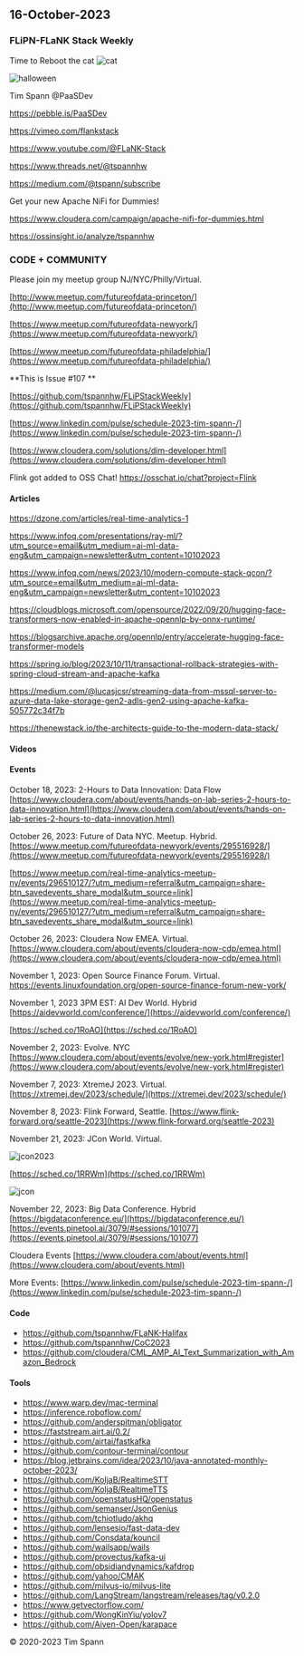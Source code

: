 ## 16-October-2023

### FLiPN-FLaNK Stack Weekly

Time to Reboot the cat
![cat](https://github.com/tspannhw/FLiPStackWeekly/blob/main/images/rebootthecat.jpg?raw=true)


![halloween](https://github.com/tspannhw/FLiPStackWeekly/blob/main/images/halloween2023FLANK.jpg?raw=true)

Tim Spann @PaaSDev

https://pebble.is/PaaSDev

https://vimeo.com/flankstack

https://www.youtube.com/@FLaNK-Stack

https://www.threads.net/@tspannhw

https://medium.com/@tspann/subscribe

Get your new Apache NiFi for Dummies!

https://www.cloudera.com/campaign/apache-nifi-for-dummies.html

https://ossinsight.io/analyze/tspannhw



### CODE + COMMUNITY

Please join my meetup group NJ/NYC/Philly/Virtual. 

[http://www.meetup.com/futureofdata-princeton/](http://www.meetup.com/futureofdata-princeton/)

[https://www.meetup.com/futureofdata-newyork/](https://www.meetup.com/futureofdata-newyork/)

[https://www.meetup.com/futureofdata-philadelphia/](https://www.meetup.com/futureofdata-philadelphia/)


**This is Issue #107 **

[https://github.com/tspannhw/FLiPStackWeekly](https://github.com/tspannhw/FLiPStackWeekly)

[https://www.linkedin.com/pulse/schedule-2023-tim-spann-/](https://www.linkedin.com/pulse/schedule-2023-tim-spann-/)

[https://www.cloudera.com/solutions/dim-developer.html](https://www.cloudera.com/solutions/dim-developer.html)

Flink got added to OSS Chat!   https://osschat.io/chat?project=Flink



#### Articles

https://dzone.com/articles/real-time-analytics-1

https://www.infoq.com/presentations/ray-ml/?utm_source=email&utm_medium=ai-ml-data-eng&utm_campaign=newsletter&utm_content=10102023

https://www.infoq.com/news/2023/10/modern-compute-stack-qcon/?utm_source=email&utm_medium=ai-ml-data-eng&utm_campaign=newsletter&utm_content=10102023

https://cloudblogs.microsoft.com/opensource/2022/09/20/hugging-face-transformers-now-enabled-in-apache-opennlp-by-onnx-runtime/

https://blogsarchive.apache.org/opennlp/entry/accelerate-hugging-face-transformer-models

https://spring.io/blog/2023/10/11/transactional-rollback-strategies-with-spring-cloud-stream-and-apache-kafka

https://medium.com/@lucasjcsr/streaming-data-from-mssql-server-to-azure-data-lake-storage-gen2-adls-gen2-using-apache-kafka-505772c34f7b

https://thenewstack.io/the-architects-guide-to-the-modern-data-stack/



#### Videos





#### Events


October 18, 2023:  2-Hours to Data Innovation:   Data Flow
[https://www.cloudera.com/about/events/hands-on-lab-series-2-hours-to-data-innovation.html](https://www.cloudera.com/about/events/hands-on-lab-series-2-hours-to-data-innovation.html)

October 26, 2023:   Future of Data NYC.   Meetup.   Hybrid.
[https://www.meetup.com/futureofdata-newyork/events/295516928/](https://www.meetup.com/futureofdata-newyork/events/295516928/)

[https://www.meetup.com/real-time-analytics-meetup-ny/events/296510127/?utm_medium=referral&utm_campaign=share-btn_savedevents_share_modal&utm_source=link](https://www.meetup.com/real-time-analytics-meetup-ny/events/296510127/?utm_medium=referral&utm_campaign=share-btn_savedevents_share_modal&utm_source=link)

October 26, 2023:   Cloudera Now EMEA. Virtual.
[https://www.cloudera.com/about/events/cloudera-now-cdp/emea.html](https://www.cloudera.com/about/events/cloudera-now-cdp/emea.html)

November 1, 2023: Open Source Finance Forum.  Virtual.
[https://events.linuxfoundation.org/open-source-finance-forum-new-york/
](https://events.linuxfoundation.org/open-source-finance-forum-new-york/
)

November 1, 2023 3PM EST:  AI Dev World.  Hybrid
[https://aidevworld.com/conference/](https://aidevworld.com/conference/)

[https://sched.co/1RoAO](https://sched.co/1RoAO)

November 2, 2023:  Evolve. NYC
[https://www.cloudera.com/about/events/evolve/new-york.html#register](https://www.cloudera.com/about/events/evolve/new-york.html#register)

November 7, 2023: XtremeJ 2023. Virtual.
[https://xtremej.dev/2023/schedule/](https://xtremej.dev/2023/schedule/)

November 8, 2023: Flink Forward, Seattle.
[https://www.flink-forward.org/seattle-2023](https://www.flink-forward.org/seattle-2023)

November 21, 2023: JCon World. Virtual.

![jcon2023](https://github.com/tspannhw/FLiPStackWeekly/blob/main/images/Timothy%20Spann%20-%20Continuous%20SQL%20with%20Kafka%20and%20Flink.png?raw=true)

[https://sched.co/1RRWm](https://sched.co/1RRWm)

![jcon](https://github.com/tspannhw/FLiPStackWeekly/blob/main/images/JCON_WORLD_2023_Logo.png?raw=true)


November 22, 2023: Big Data Conference.   Hybrid  
[https://bigdataconference.eu/](https://bigdataconference.eu/)
[https://events.pinetool.ai/3079/#sessions/101077](https://events.pinetool.ai/3079/#sessions/101077)

Cloudera Events
[https://www.cloudera.com/about/events.html](https://www.cloudera.com/about/events.html)

More Events:
[https://www.linkedin.com/pulse/schedule-2023-tim-spann-/](https://www.linkedin.com/pulse/schedule-2023-tim-spann-/)


#### Code

* https://github.com/tspannhw/FLaNK-Halifax
* https://github.com/tspannhw/CoC2023
* https://github.com/cloudera/CML_AMP_AI_Text_Summarization_with_Amazon_Bedrock
  
#### Tools

* https://www.warp.dev/mac-terminal
* https://inference.roboflow.com/
* https://github.com/anderspitman/obligator
* https://faststream.airt.ai/0.2/
* https://github.com/airtai/fastkafka
* https://github.com/contour-terminal/contour
* https://blog.jetbrains.com/idea/2023/10/java-annotated-monthly-october-2023/
* https://github.com/KoljaB/RealtimeSTT
* https://github.com/KoljaB/RealtimeTTS
* https://github.com/openstatusHQ/openstatus
* https://github.com/semanser/JsonGenius
* https://github.com/tchiotludo/akhq
* https://github.com/lensesio/fast-data-dev
* https://github.com/Consdata/kouncil
* https://github.com/wailsapp/wails
* https://github.com/provectus/kafka-ui
* https://github.com/obsidiandynamics/kafdrop
* https://github.com/yahoo/CMAK
* https://github.com/milvus-io/milvus-lite
* https://github.com/LangStream/langstream/releases/tag/v0.2.0
* https://www.getvectorflow.com/
* https://github.com/WongKinYiu/yolov7
* https://github.com/Aiven-Open/karapace

&copy; 2020-2023 Tim Spann
